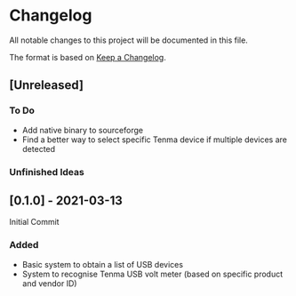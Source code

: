 # Changelog
All notable changes to this project will be documented in this file.

The format is based on [Keep a Changelog](https://keepachangelog.com/en/1.0.0/).

## [Unreleased]
### To Do
- Add native binary to sourceforge
- Find a better way to select specific Tenma device if multiple devices are detected

### Unfinished Ideas


## [0.1.0] - 2021-03-13

Initial Commit

### Added
- Basic system to obtain a list of USB devices
- System to recognise Tenma USB volt meter (based on specific product and vendor ID)